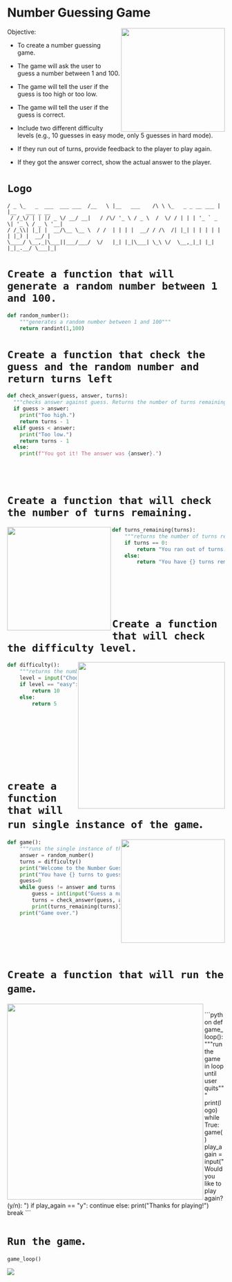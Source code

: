 
# Number Guessing Game


<img align= "right" height="240" src="https://i.giphy.com/media/UDU4oUJIHDJgQ/giphy.webp">
Objective:

- To create a number guessing game.

- The game will ask the user to guess a number between 1 and 100.

- The game will tell the user if the guess is too high or too low.

- The game will tell the user if the guess is correct.

- Include two different difficulty levels (e.g., 10 guesses in easy mode, only 5 guesses in hard mode).

- If they run out of turns, provide feedback to the player to play again.

- If they got the answer correct, show the actual answer to the player.



# `Logo`

```
/ _ \_   _  ___  ___ ___  /__   \ |__   ___    /\ \ \_   _ _ __ ___ | |__   ___ _ __ 
 / /_\/ | | |/ _ \/ __/ __|   / /\/ '_ \ / _ \  /  \/ / | | | '_ ` _ \| '_ \ / _ \ '__|
/ /_\\| |_| |  __/\__ \__ \  / /  | | | |  __/ / /\  /| |_| | | | | | | |_) |  __/ |   
\____/ \__,_|\___||___/___/  \/   |_| |_|\___| \_\ \/  \__,_|_| |_| |_|_.__/ \___|_|  

```


# `Create a function that will generate a random number between 1 and 100.`
```python
def random_number():
    """generates a random number between 1 and 100"""
    return randint(1,100)

```
# `Create a function that check the guess and the random number and return turns left`
```python
def check_answer(guess, answer, turns):
  """checks answer against guess. Returns the number of turns remaining."""
  if guess > answer:
    print("Too high.")
    return turns - 1
  elif guess < answer:
    print("Too low.")
    return turns - 1
  else:
    print(f"You got it! The answer was {answer}.")

```
<br>
<br>




# `Create a function that will check the number of turns remaining.`

<img align="left" src="https://i.giphy.com/media/PXfGn5XiPyhFXKajLa/giphy.webp" height=240>

```python
def turns_remaining(turns):
    """returns the number of turns remaining"""
    if turns == 0:
        return "You ran out of turns."
    else:
        return "You have {} turns remaining.".format(turns)
```
<br>
<br>
<br>
<br>

# `Create a function that will check the difficulty level.`

<img align="right" src="https://i.giphy.com/media/2J3VPYmnhO2jjKAX0X/giphy.webp" height=340>

```python
def difficulty():
    """returns the number of turns based on difficulty"""
    level = input("Choose a difficulty. Type 'easy' or 'hard': ")
    if level == "easy":
        return 10
    else:
        return 5
    
```
<br>
<br>
<br>
<br>
<br>
<br>

# `create a function that will run single instance of the game`.

<img align="right" src="https://media2.giphy.com/media/OmxPCq8ATFXig/giphy.gif?cid=ecf05e47xg5yymdn8j0b5nvec8fw28oyn714es34npq10oh2&rid=giphy.gif&ct=s" height=240>

```python
def game():
    """runs the single instance of the game """
    answer = random_number()
    turns = difficulty()
    print("Welcome to the Number Guessing Game!")
    print("You have {} turns to guess the number.".format(turns))
    guess=0
    while guess != answer and turns != 0:
        guess = int(input("Guess a number between 1 and 100: "))
        turns = check_answer(guess, answer, turns)
        print(turns_remaining(turns))
    print("Game over.")
```


<br>
<br>
<br>
<br>

# `Create a function that will run the game`.

<img align="left" src="https://media0.giphy.com/media/1hMbkOaFfYmZvvEBq9/giphy.gif?cid=ecf05e4721d5x13ddc51ssm6l0d7j3bxxiy5yeyszz766rms&rid=giphy.gif&ct=ts" height=454>

<br>
```python
def game_loop():
    """run the game in loop until user quits"""
    print(logo)
    while True:
        game()
        play_again = input("Would you like to play again? (y/n): ")
        if play_again == "y":
            continue
        else:
            print("Thanks for playing!")
            break
```




# `Run the game`.
```python
game_loop()
```
<img src="https://i.giphy.com/media/Dh5q0sShxgp13DwrvG/giphy.webp">